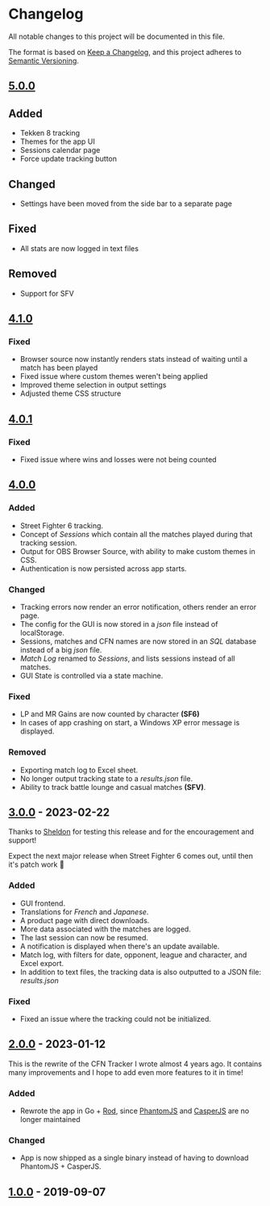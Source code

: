# Changelog

All notable changes to this project will be documented in this file.

The format is based on [Keep a Changelog](https://keepachangelog.com/en/1.0.0/),
and this project adheres to [Semantic Versioning](https://semver.org/spec/v2.0.0.html).

## [5.0.0](https://github.com/williamsjokvist/cfn-tracker/tree/v5.0.0)

## Added
- Tekken 8 tracking
- Themes for the app UI
- Sessions calendar page
- Force update tracking button

## Changed
- Settings have been moved from the side bar to a separate page

## Fixed
- All stats are now logged in text files

## Removed
- Support for SFV

## [4.1.0](https://github.com/williamsjokvist/cfn-tracker/tree/v4.1.0)

### Fixed
- Browser source now instantly renders stats instead of waiting until a match has been played
- Fixed issue where custom themes weren't being applied
- Improved theme selection in output settings
- Adjusted theme CSS structure

## [4.0.1](https://github.com/williamsjokvist/cfn-tracker/tree/v4.0.1)

### Fixed
- Fixed issue where wins and losses were not being counted

## [4.0.0](https://github.com/williamsjokvist/cfn-tracker/tree/v4.0.0)

### Added
- Street Fighter 6 tracking.
- Concept of *Sessions* which contain all the matches played during that tracking session.
- Output for OBS Browser Source, with ability to make custom themes in CSS.
- Authentication is now persisted across app starts.

### Changed
- Tracking errors now render an error notification, others render an error page.
- The config for the GUI is now stored in a *json* file instead of localStorage.
- Sessions, matches and CFN names are now stored in an *SQL* database instead of a big *json* file.
- *Match Log* renamed to *Sessions*, and lists sessions instead of all matches.
- GUI State is controlled via a state machine.

### Fixed
- LP and MR Gains are now counted by character **(SF6)**
- In cases of app crashing on start, a Windows XP error message is displayed.

### Removed
- Exporting match log to Excel sheet.
- No longer output tracking state to a *results.json* file.
- Ability to track battle lounge and casual matches **(SFV)**.

## [3.0.0](https://github.com/williamsjokvist/cfn-tracker/tree/v3.0.0) - 2023-02-22

Thanks to [Sheldon](https://www.twitch.tv/SheldonTwitching) for testing this release and for the encouragement and support!

Expect the next major release when Street Fighter 6 comes out, until then it's patch work 💯

### Added
- GUI frontend.
- Translations for *French* and *Japanese*.
- A product page with direct downloads.
- More data associated with the matches are logged.
- The last session can now be resumed.
- A notification is displayed when there's an update available.
- Match log, with filters for date, opponent, league and character, and Excel export.
- In addition to text files, the tracking data is also outputted to a JSON file: *results.json*

### Fixed
- Fixed an issue where the tracking could not be initialized.

## [2.0.0](https://github.com/williamsjokvist/cfn-tracker/tree/v2.0.0) - 2023-01-12

This is the rewrite of the CFN Tracker I wrote almost 4 years ago. It contains many improvements and I hope to add even more features to it in time!

### Added
- Rewrote the app in Go + [Rod](https://github.com/go-rod/rod), since [PhantomJS](https://github.com/ariya/phantomjs) and [CasperJS](https://github.com/casperjs/casperjs) are no longer maintained

### Changed
- App is now shipped as a single binary instead of having to download PhantomJS + CasperJS.

## [1.0.0](https://github.com/williamsjokvist/cfn-tracker/tree/458774bf59df5854b7ba6365a0f0b3cfc74bc52f) - 2019-09-07
